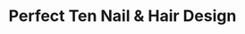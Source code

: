 ---
title: "Perfect Ten Nail & Hair Design"
url: /madison/perfect-ten-nail-und-hair-design/
shop: Kosmetik
---